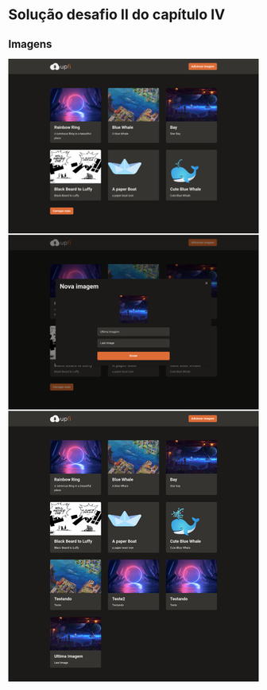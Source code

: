 # Solução desafio II do capítulo IV

## Imagens

![Home](./demo/home.png)
![Home Mobile](./demo/newImage.png)
![Continent](./demo/allImages.png)
